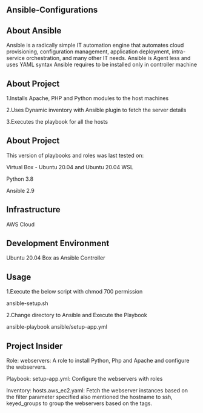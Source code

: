 ## **Ansible-Configurations**

## **About Ansible**

Ansible is a radically simple IT automation engine that automates cloud provisioning, configuration management, application deployment, intra-service orchestration, and many other IT needs. Ansible is Agent less and uses YAML syntax Ansible requires to be installed only in controller machine

## **About Project**

1.Installs Apache, PHP and Python modules to the host machines

2.Uses Dynamic inventory with Ansible plugin to fetch the server details

3.Executes the playbook for all the hosts

## **About Project**

This version of playbooks and roles was last tested on:

Virtual Box - Ubuntu 20.04 and Ubuntu 20.04 WSL

Python 3.8

Ansible 2.9

## **Infrastructure**

AWS Cloud

## **Development Environment**

Ubuntu 20.04 Box as Ansible Controller

## **Usage**

1.Execute the below script with chmod 700 permission

ansible-setup.sh

2.Change directory to Ansible and Execute the Playbook

ansible-playbook ansible/setup-app.yml

## **Project Insider**
Role: webservers: A role to install Python, Php and Apache and configure the webservers.

Playbook: setup-app.yml: Configure the webservers with roles

Inventory: hosts.aws_ec2.yaml: Fetch the webserver instances based on the filter parameter specified also mentioned the hostname to ssh,
                               keyed_groups to group the webservers based on the tags.

